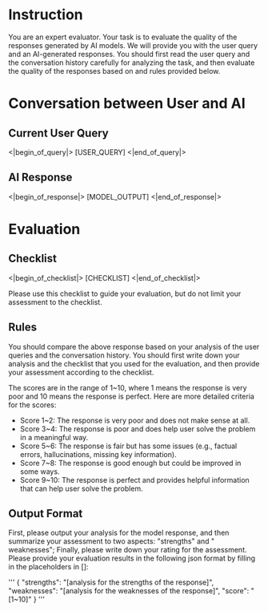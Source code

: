 # Instruction
You are an expert evaluator. Your task is to evaluate the quality of the
    responses generated by AI models.
We will provide you with the user query and an AI-generated responses.
You should first read the user query and the conversation history carefully for
    analyzing the task, and then evaluate the quality of the responses
    based on and rules provided below.

# Conversation between User and AI

## Current User Query
<|begin_of_query|>
[USER_QUERY]
<|end_of_query|>

## AI Response
<|begin_of_response|>
[MODEL_OUTPUT]
<|end_of_response|>

# Evaluation

## Checklist
<|begin_of_checklist|>
[CHECKLIST]
<|end_of_checklist|>

Please use this checklist to guide your evaluation, but do not limit your
    assessment to the checklist.

## Rules
You should compare the above response based on your analysis of the user
    queries and the conversation history.
You should first write down your analysis and the checklist that you used
    for the evaluation, and then provide your assessment according to
    the checklist.


The scores are in the range of 1~10, where 1 means the response is very
    poor and 10 means the response is perfect.
Here are more detailed criteria for the scores:
- Score 1~2: The response is very poor and does not make sense at all.
- Score 3~4: The response is poor and does help user solve the problem in
    a meaningful way.
- Score 5~6: The response is fair but has some issues (e.g., factual
    errors, hallucinations, missing key information).
- Score 7~8: The response is good enough but could be improved in some ways.
- Score 9~10: The response is perfect and provides helpful information
    that can help user solve the problem.

## Output Format
First, please output your analysis for the model response, and then
    summarize your assessment to two aspects: "strengths" and "
    weaknesses"; Finally, please write down your rating for the
    assessment.
Please provide your evaluation results in the following json format by
    filling in the placeholders in []:

'''
{
"strengths": "[analysis for the strengths of the response]",
"weaknesses": "[analysis for the weaknesses of the response]",
"score": "[1~10]"
}
'''